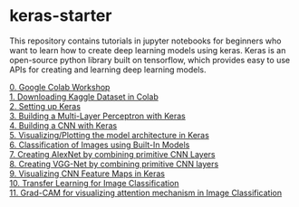 # keras-starter
This repository contains tutorials in jupyter notebooks for beginners who want to learn how to create deep learning models using keras. Keras is an open-source python library built on tensorflow, which provides easy to use APIs for creating and learning deep learning models.

[0. Google Colab Workshop](https://github.com/visionatseecs/keras-starter/blob/main/Colab_Workshop.ipynb) <br>
[1. Downloading Kaggle Dataset in Colab](https://github.com/visionatseecs/keras-starter/blob/main/Kaggle_Setup_in_Colab.ipynb) <br>
[2. Setting up Keras](https://github.com/visionatseecs/keras-starter/blob/main/keras_setup.ipynb) <br>
[3. Building a Multi-Layer Perceptron with Keras](https://github.com/visionatseecs/keras-starter/blob/main/keras_intro_mlp.ipynb) <br>
[4. Building a CNN with Keras](https://github.com/visionatseecs/keras-starter/blob/main/keras_intro_cnn.ipynb) <br>
[5. Visualizing/Plotting the model architecture in Keras](https://github.com/visionatseecs/keras-starter/blob/main/keras_model_plot.ipynb)<br>
[6. Classification of Images using Built-In Models](https://github.com/visionatseecs/keras-starter/blob/main/keras_inbuilt_classification.ipynb) <br>
[7. Creating AlexNet by combining primitive CNN Layers](https://github.com/visionatseecs/keras-starter/blob/main/keras_alexnet.ipynb) <br>
[8. Creating VGG-Net by combining primitive CNN layers](https://github.com/visionatseecs/keras-starter/blob/main/keras_vgg.ipynb) <br>
[9. Visualizing CNN Feature Maps in Keras](https://github.com/visionatseecs/keras-starter/blob/main/keras_visualize_feature_maps.ipynb) <br>
[10. Transfer Learning for Image Classification](https://github.com/visionatseecs/keras-starter/blob/main/keras_transfer_learning.ipynb) <br>
[11. Grad-CAM for visualizing attention mechanism in Image Classification](https://github.com/visionatseecs/keras-starter/blob/main/keras_grad_cam.ipynb) <br>
